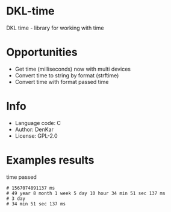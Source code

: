 DKL-time
============================

DKL time - library for working with time

# Opportunities

* Get time (milliseconds) now with multi devices
* Convert time to string by format (strftime)
* Convert time with format passed time

# Info

* Language code: C
* Author: DenKar
* License: GPL-2.0

# Examples results

time passed
```
# 1567074891137 ms
# 49 year 8 month 1 week 5 day 10 hour 34 min 51 sec 137 ms
# 3 day
# 34 min 51 sec 137 ms
```
